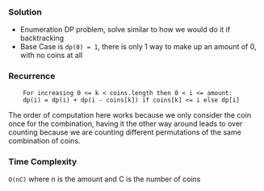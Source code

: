 ### Solution
- Enumeration DP problem, solve similar to how we would do it if backtracking
- Base Case is `dp(0) = 1`, there is only 1 way to make up an amount of 0, with no coins at all
### Recurrence
```
    For increasing 0 <= k < coins.length then 0 < i <= amount:
    dp(i) = dp(i) + dp(i - coins[k]) if coins[k] <= i else dp[i]
```

The order of computation here works because we only consider the coin once
for the combination, having it the other way around leads to over counting because
we are counting different permutations of the same combination of coins.

### Time Complexity
`O(nC)` where n is the amount and C is the number of coins